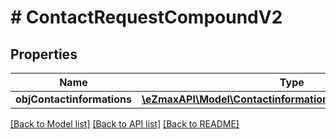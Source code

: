 # # ContactRequestCompoundV2

## Properties

Name | Type | Description | Notes
------------ | ------------- | ------------- | -------------
**objContactinformations** | [**\eZmaxAPI\Model\ContactinformationsRequestCompoundV2**](ContactinformationsRequestCompoundV2.md) |  |

[[Back to Model list]](../../README.md#models) [[Back to API list]](../../README.md#endpoints) [[Back to README]](../../README.md)
